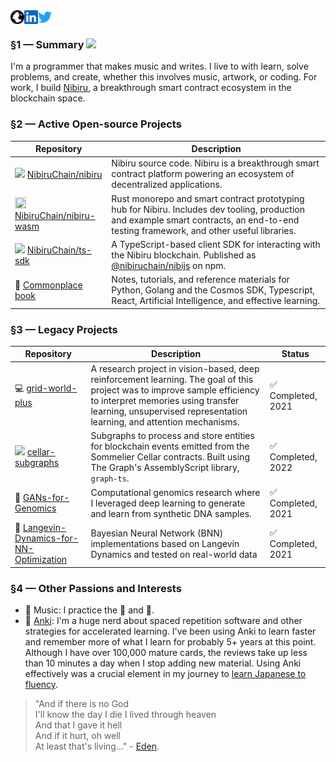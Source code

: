 <div style="display: flex; flex-direction: row;">

<a href="https://uniquedivine.blog">
  <img align="right" alt="Personal Website" width="22px" src="https://raw.githubusercontent.com/iconic/open-iconic/master/svg/globe.svg" />
</a>
<a href="https://www.linkedin.com/in/unique-divine/">
  <img align="right" alt="LinkedIn" width="22px" src="https://raw.githubusercontent.com/Unique-Divine/Unique-Divine/master/img/linkedin.svg" />
</a>
<a href="https://twitter.com/DivineNibirun">
  <img align="right" alt="Twitter" width="22px" src="https://raw.githubusercontent.com/Unique-Divine/Unique-Divine/master/img/twitter.svg" />
</a>

</div>

### §1 — Summary <img src="https://media.giphy.com/media/WUlplcMpOCEmTGBtBW/giphy.gif" width="30">

I'm a programmer that makes music and writes. I live to with learn, solve problems, and create, whether this involves music, artwork, or coding. For work, I build [Nibiru](https://nibiru.fi), a breakthrough smart contract ecosystem in the blockchain space.
 
### §2 — Active Open-source Projects

| Repository | Description | 
| ---- | --- |
| <img src="https://uniquedivine.blog/hero/nibiru-icon.png" height=18> [NibiruChain/nibiru](https://github.com/NibiruChain/nibiru) | Nibiru source code. Nibiru is a breakthrough smart contract platform powering an ecosystem of decentralized applications. |
| <img src="https://uniquedivine.blog/hero/nibiru-icon.png" style="width:18px;height:18px;display:inline"> [NibiruChain/nibiru-wasm](https://github.com/NibiruChain/nibiru-wasm) | Rust monorepo and smart contract prototyping hub for Nibiru. Includes dev tooling, production and example smart contracts, an end-to-end testing framework, and other useful libraries. |
| <img src="https://upload.wikimedia.org/wikipedia/commons/4/4c/Typescript_logo_2020.svg" height=18> [NibiruChain/ts-sdk](https://github.com/NibiruChain/ts-sdk/) | A TypeScript-based client SDK for interacting with the Nibiru blockchain. Published as [@nibiruchain/nibijs](https://www.npmjs.com/package/@nibiruchain/nibijs) on npm. |
| 📝 [Commonplace book][commonplace-book] |  Notes, tutorials, and reference materials for Python, Golang and the Cosmos SDK, Typescript, React, Artificial Intelligence, and effective learning. |


### §3 — Legacy Projects

| Repository | Description | Status | 
| ---- | --- | --- | 
| 💻 [grid-world-plus][rl-memory] | A research project in vision-based, deep reinforcement learning. The goal of this project was to improve sample efficiency to interpret memories using transfer learning, unsupervised representation learning, and attention mechanisms. | ✅ Completed, 2021 |
| <img src="https://www.assemblyscript.org/images/icon.svg" style="width:18px; margin: 0; display:inline;"> [cellar-subgraphs](https://github.com/PeggyJV/cellar-subgraphs/) | Subgraphs to process and store entities for blockchain events emitted from the Sommelier Cellar contracts. Built using The Graph's AssemblyScript library, `graph-ts`.  | ✅ Completed, 2022 |
| 🧬 [GANs-for-Genomics][genomics-gans-code] | Computational genomics research where I leveraged deep learning to generate and learn from synthetic DNA samples. | ✅ Completed, 2021 |
| 🏫 [Langevin-Dynamics-for-NN-Optimization][langevin-repo] | Bayesian Neural Network (BNN) implementations based on Langevin Dynamics and tested on real-world data | ✅ Completed, 2021 |

### §4 — Other Passions and Interests 

- 🎼 Music: I practice the 🎷 and 🎹.
- 🧠 [Anki](https://apps.ankiweb.net/): I'm a huge nerd about spaced repetition software and other strategies for accelerated learning. I've been using Anki to learn faster and remember more of what I learn for probably 5+ years at this point. Although I have over 100,000 mature cards, the reviews take up less than 10 minutes a day when I stop adding new material. Using Anki effectively was a crucial element in my journey to [learn Japanese to fluency](https://uniquedivine.blog/post/japanese/why_learn_jp_again/). 
<!-- - 📊 Algorithmic trading -->
<!-- - 📚 Reading: Starting in 2021, I decided to read and take notes on roughly two books a month. I mostly read biographies, books on science and tech, and self-help. [[reading list]][reading-list] -->

> "And if there is no God  
I'll know the day I die I lived through heaven  
And that I gave it hell  
And if it hurt, oh well  
At least that's living..." - [Eden](https://youtu.be/geZ_5Ri7ANg). 

<!-- ----------   Hyperlinks   ---------- -->

<!-- Repo links -->
[recent project]: https://github.com/Unique-Divine/Langevin-Dynamics-for-NN-Optimization
[python-crypto-api-wrappers]: https://github.com/Unique-Divine/python-crypto-api-wrappers
[rl-memory]: https://github.com/Unique-Divine/RL_memory
[genomics-gans-code]: https://github.com/Unique-Divine/GANs-for-Genomics
[langevin-repo]: https://github.com/Unique-Divine/Langevin-Dynamics-for-NN-Optimization

<!-- Icons links -->
[social-Facebook]: https://www.facebook.com/real.unique.divine 
[commonplace-book]: https://unique-divine.gitbook.io/commonplace-book

<!--  Other links -->
[Jie]: https://www.linkedin.com/in/jie-yuan-03429973/
[Itsik]: https://www.engineering.columbia.edu/faculty/itsik-peer
[reading-list]: https://github.com/Unique-Divine/Unique-Divine/blob/master/list-reading-tracker.md

<!--
**Unique-Divine/Unique-Divine** is a ✨ _special_ ✨ repository because its `README.md` (this file) appears on your GitHub profile.
Here are some ideas to get you started:

### Greetings, human 👋

- 👯 I’m looking to collaborate on ...
- 🤔 I’m looking for help with ...
- 💬 Ask me about ... Anki and language learning Japanese.
- 📫 How to reach me: ...
- 😄 
- ⚡ Fun fact: ...
-->
